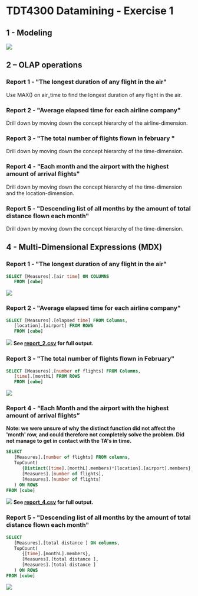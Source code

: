 # TDT4300 Datamining - Exercise 1

## 1 - Modeling
![](images/2022-02-05-17-01-09.png)


## 2 – OLAP operations
### Report 1 - "The longest duration of any flight in the air"
Use MAX() on air_time to find the longest duration of any flight in the air.

### Report 2 - "Average elapsed time for each airline company"
Drill down by moving down the concept hierarchy of the airline-dimension.

### Report 3 - "The total number of flights flown in february "
Drill down by moving down the concept hierarchy of the time-dimension.
### Report 4 - "Each month and the airport with the highest amount of arrival flights"
Drill down by moving down the concept hierarchy of the time-dimension and the location-dimension.

### Report 5 - "Descending list of all months by the amount of total distance flown each month"
Drill down by moving down the concept hierarchy of the time-dimension.


## 4 - Multi-Dimensional Expressions (MDX)
### Report 1 - "The longest duration of any flight in the air"
```SQL
SELECT [Measures].[air time] ON COLUMNS
   FROM [cube]
```
![](images/2022-02-05-17-19-26.png)

### Report 2 - "Average elapsed time for each airline company"
```SQL
SELECT [Measures].[elapsed time] FROM Columns,
   [location].[airport] FROM ROWS
   FROM [cube]
```
![](images/2022-02-05-17-22-03.png)
**See [report_2.csv](report_2.csv) for full output.**

### Report 3 - "The total number of flights flown in February"
```SQL
SELECT [Measures].[number of flights] FROM Columns,
   [time].[monthL] FROM ROWS
   FROM [cube]
```
![](images/2022-02-05-17-33-07.png)

### Report 4 - “Each Month and the airport with the highest amount of arrival flights”
**Note: we were unsure of why the distinct function did not affect the 'month' row, and could therefore not completely solve the problem. Did not manage to get in contact with the TA's in time.**
```SQL
SELECT 
   [Measures].[number of flights] FROM columns,
   TopCount(
      {Distinct([time].[monthL].members)*[location].[airport].members}, 
      [Measures].[number of flights], 
      [Measures].[number of flights]
   ) ON ROWS
FROM [cube]
```
![](images/2022-02-05-17-37-29.png)
**See [report_4.csv](report_4.csv) for full output.**

### Report 5 - "Descending list of all months by the amount of total distance flown each month"
```SQL
SELECT 
   [Measures].[total distance ] ON columns,
   TopCount(
      {[time].[monthL].members}, 
      [Measures].[total distance ], 
      [Measures].[total distance ]
   ) ON ROWS
FROM [cube]
```
![](images/2022-02-05-17-58-50.png)